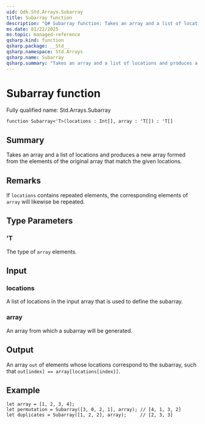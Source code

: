 ```yaml
---
uid: Qdk.Std.Arrays.Subarray
title: Subarray function
description: "Q# Subarray function: Takes an array and a list of locations and produces a new array formed from the elements of the original array that match the given locations."
ms.date: 01/22/2025
ms.topic: managed-reference
qsharp.kind: function
qsharp.package: __Std__
qsharp.namespace: Std.Arrays
qsharp.name: Subarray
qsharp.summary: "Takes an array and a list of locations and produces a new array formed from the elements of the original array that match the given locations."
---
```


# Subarray function

Fully qualified name: Std.Arrays.Subarray

```qsharp
function Subarray<'T>(locations : Int[], array : 'T[]) : 'T[]
```

## Summary
Takes an array and a list of locations and
produces a new array formed from the elements of the original
array that match the given locations.

## Remarks
If `locations` contains repeated elements, the corresponding elements
of `array` will likewise be repeated.

## Type Parameters
### 'T
The type of `array` elements.

## Input
### locations
A list of locations in the input array that is used to define the subarray.
### array
An array from which a subarray will be generated.

## Output
An array `out` of elements whose locations correspond to the subarray,
such that `out[index] == array[locations[index]]`.

## Example

```qsharp
let array = [1, 2, 3, 4];
let permutation = Subarray([3, 0, 2, 1], array); // [4, 1, 3, 2]
let duplicates = Subarray([1, 2, 2], array);     // [2, 3, 3]
```
